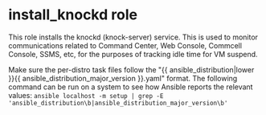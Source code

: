 # install_knockd role

This role installs the knockd (knock-server) service. This is used to monitor communications related to Command Center, Web Console, Commcell Console, SSMS, etc, for the purposes of tracking idle time for VM suspend.

Make sure the per-distro task files follow the "{{ ansible_distribution|lower }}{{ ansible_distribution_major_version }}.yaml" format. The following command can be run on a system to see how Ansible reports the relevant values: `ansible localhost -m setup | grep -E 'ansible_distribution\b|ansible_distribution_major_version\b'`